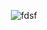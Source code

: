 <div align="center" >

![fdsf](https://i.pinimg.com/originals/60/44/95/604495040723a4e9034085ae10ada9aa.gif)



</div>
